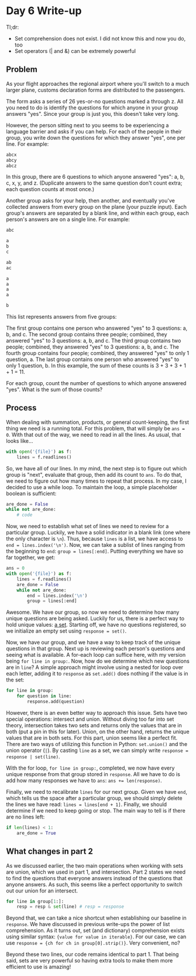 # Day 6 Write-up

Tl;dr:

- Set comprehension does not exist. I did not know this and now you do, too
- Set operators (| and &) can be extremely powerful

## Problem

As your flight approaches the regional airport where you'll switch to a much larger plane, customs declaration forms are distributed to the passengers.

The form asks a series of 26 yes-or-no questions marked a through z. All you need to do is identify the questions for which anyone in your group answers "yes". Since your group is just you, this doesn't take very long.

However, the person sitting next to you seems to be experiencing a language barrier and asks if you can help. For each of the people in their group, you write down the questions for which they answer "yes", one per line. For example:

```md
abcx
abcy
abcz
```

In this group, there are 6 questions to which anyone answered "yes": a, b, c, x, y, and z. (Duplicate answers to the same question don't count extra; each question counts at most once.)

Another group asks for your help, then another, and eventually you've collected answers from every group on the plane (your puzzle input). Each group's answers are separated by a blank line, and within each group, each person's answers are on a single line. For example:

```md
abc

a
b
c

ab
ac

a
a
a
a

b
```

This list represents answers from five groups:

The first group contains one person who answered "yes" to 3 questions: a, b, and c.
The second group contains three people; combined, they answered "yes" to 3 questions: a, b, and c.
The third group contains two people; combined, they answered "yes" to 3 questions: a, b, and c.
The fourth group contains four people; combined, they answered "yes" to only 1 question, a.
The last group contains one person who answered "yes" to only 1 question, b.
In this example, the sum of these counts is 3 + 3 + 3 + 1 + 1 = 11.

For each group, count the number of questions to which anyone answered "yes". What is the sum of those counts?

## Process

When dealing with summation, products, or general count-keeping, the first thing we need is a running total. For this problem, that will simply be `ans = 0`. With that out of the way, we need to read in all the lines. As usual, that looks like...

```python
with open('{file}') as f:
    lines = f.readlines()
```

So, we have all of our lines. In my mind, the next step is to figure out which group is "next", evaluate that group, then add its count to `ans`. To do that, we need to figure out how many times to repeat that process. In my case, I decided to use a while loop. To maintain the loop, a simple placeholder boolean is sufficient:

```python
are_done = False
while not are_done:
    # code
```

Now, we need to establish what set of lines we need to review for a particular group. Luckily, we have a solid indicator in a blank link (one where the only character is `\n`). Thus, because `lines` is a list, we have access to `end = lines.index('\n')`. Now, we can take a sublist of lines ranging from the beginning to `end`: `group = lines[:end]`. Putting everything we have so far together, we get:

```python
ans = 0
with open('{file}') as f:
    lines = f.readlines()
    are_done = False
    while not are_done:
        end = lines.index('\n')
        group = lines[:end]
```

Awesome. We have our group, so now we need to determine how many unique questions are being asked. Luckily for us, there is a perfect way to hold unique values: [a set](https://realpython.com/python-sets/). Starting off, we have no questions registered, so we initialize an empty set using `response = set()`.

Now, we have our group, and we have a way to keep track of the unique questions in that group. Next up is reviewing each person's questions and seeing what is available. A for-each loop can suffice here, with my version being `for line in group:`. Now, how do we determine which new questions are in `line`? A simple approach might involve using a nested for loop over each letter, adding it to `response` as `set.add()` does nothing if the value is in the set:

```python
for line in group:
    for question in line:
        response.add(question)
```

However, there is an even better way to approach this issue. Sets have two special operations: intersect and union. Without diving too far into set theory, intersection takes two sets and returns only the values that are in both (put a pin in this for later). Union, on the other hand, returns the unique values that are in both sets. For this part, union seems like a perfect fit. There are two ways of utilizing this function in Python: `set.union()` and the union operator (`|`). By casting `line` as a set, we can simply write `response = response | set(line)`.

With the for loop, `for line in group:`, completed, we now have every unique response from that group stored in `response`. All we have to do is add how many responses we have to `ans`: `ans += len(response)`.

Finally, we need to recalibrate `lines` for our next group. Given we have `end`, which tells us the space after a particular group, we should simply delete the lines we have read: `lines = lines[end + 1]`. Finally, we should determine if we need to keep going or stop. The main way to tell is if there are no lines left:

```python
if len(lines) < 1:
    are_done = True
```

## What changes in part 2

As we discussed earlier, the two main operations when working with sets are union, which we used in part 1, and intersection. Part 2 states we need to find the questions that everyone answers instead of the questions that anyone answers. As such, this seems like a perfect opportunity to switch out our union for an intersect.

```python
for line in group[1:]:
    resp = resp & set(line) # resp = response
```

Beyond that, we can take a nice shortcut when establishing our baseline in `response`. We have discussed in previous write-ups the power of list comprehension. As it turns out, set (and dictionary) comprehension exists using similar syntax: `{value for value in iterable}`. For our case, we can use `response = {ch for ch in group[0].strip()}`. Very convenient, no?

Beyond these two lines, our code remains identical to part 1. That being said, sets are very powerful so having extra tools to make them more efficient to use is amazing!
